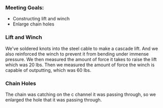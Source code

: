 ### Meeting Goals:
* Constructing lift and winch
* Enlarge chain holes

### Lift and Winch
We've soldered knots into the steel cable to make a cascade lift. And we also reinforced the winch to prevent it from bending under immense pressure. We then measured the amount of force it takes to raise the lift which was 20 lbs. Then we measured the amount of force the winch is capable of outputting, which was 60 lbs.

### Chain Holes
The chain was catching on the c channel it was passing through, so we enlarged the hole that it was passing through.